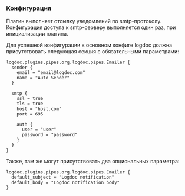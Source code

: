 ### Конфигурация

Плагин выполняет отсылку уведомлений по smtp-протоколу. Конфигурация доступа к smtp-серверу выполняется один раз, при инициализации плагина.

Для успешной конфигурации в основном конфиге logdoc должна присутствовать следующая секция с обязательными параметрами:
```hocon
logdoc.plugins.pipes.org.logdoc.pipes.Emailer {
  sender {
    email = "email@logdoc.com"
    name = "Auto Sender"
  }

  smtp {
    ssl = true
    tls = true
    host = "host.com"
    port = 695

    auth {
      user = "user"
      password = "password"
    }
  }
}
```

Также, там же могут присутствовать два опциональных параметра:

```hocon
logdoc.plugins.pipes.org.logdoc.pipes.Emailer {
  default_subject = "Logdoc notification"
  default_body = "Logdoc notification body"
}
```
